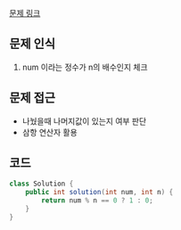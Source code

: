 [문제 링크](https://school.programmers.co.kr/learn/courses/30/lessons/181937)

## 문제 인식

1. num 이라는 정수가 n의 배수인지 체크

## 문제 접근

- 나눴을때 나머지값이 있는지 여부 판단
- 삼항 연산자 활용

## 코드

```java
class Solution {
    public int solution(int num, int n) {
        return num % n == 0 ? 1 : 0;
    }
}
```
